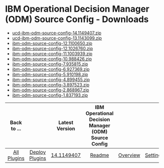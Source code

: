 
# IBM Operational Decision Manager (ODM) Source Config - Downloads

- [ucd-ibm-odm-source-config-14.1149407.zip](https://raw.githubusercontent.com/UrbanCode/IBM-UCD-PLUGINS/main/files/ibm-odm-source-config/ucd-ibm-odm-source-config-14.1149407.zip)
- [ucd-ibm-odm-source-config-13.1143099.zip](https://raw.githubusercontent.com/UrbanCode/IBM-UCD-PLUGINS/main/files/ibm-odm-source-config/ucd-ibm-odm-source-config-13.1143099.zip)
- [ibm-odm-source-config-12.1100650.zip](https://raw.githubusercontent.com/UrbanCode/IBM-UCD-PLUGINS/main/files/ibm-odm-source-config/ibm-odm-source-config-12.1100650.zip)
- [ibm-odm-source-config-12.1026760.zip](https://raw.githubusercontent.com/UrbanCode/IBM-UCD-PLUGINS/main/files/ibm-odm-source-config/ibm-odm-source-config-12.1026760.zip)
- [ibm-odm-source-config-11.1003939.zip](https://raw.githubusercontent.com/UrbanCode/IBM-UCD-PLUGINS/main/files/ibm-odm-source-config/ibm-odm-source-config-11.1003939.zip)
- [ibm-odm-source-config-10.988426.zip](https://raw.githubusercontent.com/UrbanCode/IBM-UCD-PLUGINS/main/files/ibm-odm-source-config/ibm-odm-source-config-10.988426.zip)
- [ibm-odm-source-config-7.935815.zip](https://raw.githubusercontent.com/UrbanCode/IBM-UCD-PLUGINS/main/files/ibm-odm-source-config/ibm-odm-source-config-7.935815.zip)
- [ibm-odm-source-config-6.927369.zip](https://raw.githubusercontent.com/UrbanCode/IBM-UCD-PLUGINS/main/files/ibm-odm-source-config/ibm-odm-source-config-6.927369.zip)
- [ibm-odm-source-config-5.910198.zip](https://raw.githubusercontent.com/UrbanCode/IBM-UCD-PLUGINS/main/files/ibm-odm-source-config/ibm-odm-source-config-5.910198.zip)
- [ibm-odm-source-config-4.899455.zip](https://raw.githubusercontent.com/UrbanCode/IBM-UCD-PLUGINS/main/files/ibm-odm-source-config/ibm-odm-source-config-4.899455.zip)
- [ibm-odm-source-config-3.897523.zip](https://raw.githubusercontent.com/UrbanCode/IBM-UCD-PLUGINS/main/files/ibm-odm-source-config/ibm-odm-source-config-3.897523.zip)
- [ibm-odm-source-config-2.868967.zip](https://raw.githubusercontent.com/UrbanCode/IBM-UCD-PLUGINS/main/files/ibm-odm-source-config/ibm-odm-source-config-2.868967.zip)
- [ibm-odm-source-config-1.837193.zip](https://raw.githubusercontent.com/UrbanCode/IBM-UCD-PLUGINS/main/files/ibm-odm-source-config/ibm-odm-source-config-1.837193.zip)

|Back to ...||Latest Version|IBM Operational Decision Manager (ODM) Source Config ||||
| :---: | :---: | :---: | :---: | :---: | :---: | :---: |
|[All Plugins](../../index.md)|[Deploy Plugins](../README.md)|[14.1149407](https://raw.githubusercontent.com/UrbanCode/IBM-UCD-PLUGINS/main/files/ibm-odm-source-config/ucd-ibm-odm-source-config-14.1149407.zip)|[Readme](README.md)|[Overview](overview.md)|[Settings](settings.md)|[Usage](usage.md)|
